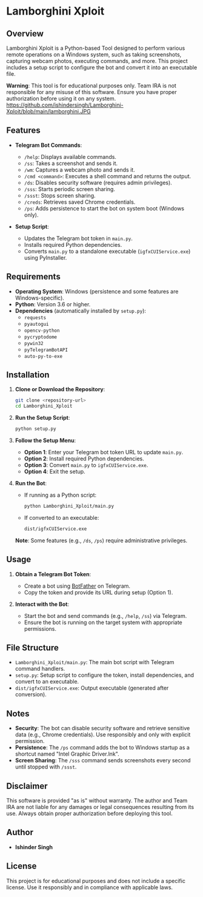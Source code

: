 # Lamborghini Xploit

## Overview
Lamborghini Xploit is a Python-based Tool designed to perform various remote operations on a Windows system, such as taking screenshots, capturing webcam photos, executing commands, and more. This project includes a setup script to configure the bot and convert it into an executable file.

**Warning**: This tool is for educational purposes only. Team IRA is not responsible for any misuse of this software. Ensure you have proper authorization before using it on any system.
https://github.com/ishindersingh/Lamborghini-Xploit/blob/main/lamborghini.JPG
## Features
- **Telegram Bot Commands**:
  - `/help`: Displays available commands.
  - `/ss`: Takes a screenshot and sends it.
  - `/wm`: Captures a webcam photo and sends it.
  - `/cmd <command>`: Executes a shell command and returns the output.
  - `/ds`: Disables security software (requires admin privileges).
  - `/sss`: Starts periodic screen sharing.
  - `/ssst`: Stops screen sharing.
  - `/creds`: Retrieves saved Chrome credentials.
  - `/ps`: Adds persistence to start the bot on system boot (Windows only).

- **Setup Script**:
  - Updates the Telegram bot token in `main.py`.
  - Installs required Python dependencies.
  - Converts `main.py` to a standalone executable (`igfxCUIService.exe`) using PyInstaller.

## Requirements
- **Operating System**: Windows (persistence and some features are Windows-specific).
- **Python**: Version 3.6 or higher.
- **Dependencies** (automatically installed by `setup.py`):
  - `requests`
  - `pyautogui`
  - `opencv-python`
  - `pycryptodome`
  - `pywin32`
  - `pyTelegramBotAPI`
  - `auto-py-to-exe`

## Installation
1. **Clone or Download the Repository**:
   ```bash
   git clone <repository-url>
   cd Lamborghini_Xploit
   ```

2. **Run the Setup Script**:
   ```bash
   python setup.py
   ```

3. **Follow the Setup Menu**:
   - **Option 1**: Enter your Telegram bot token URL to update `main.py`.
   - **Option 2**: Install required Python dependencies.
   - **Option 3**: Convert `main.py` to `igfxCUIService.exe`.
   - **Option 4**: Exit the setup.

4. **Run the Bot**:
   - If running as a Python script:
     ```bash
     python Lamborghini_Xploit/main.py
     ```
   - If converted to an executable:
     ```bash
     dist/igfxCUIService.exe
     ```

   **Note**: Some features (e.g., `/ds`, `/ps`) require administrative privileges.

## Usage
1. **Obtain a Telegram Bot Token**:
   - Create a bot using [BotFather](https://t.me/BotFather) on Telegram.
   - Copy the token and provide its URL during setup (Option 1).

2. **Interact with the Bot**:
   - Start the bot and send commands (e.g., `/help`, `/ss`) via Telegram.
   - Ensure the bot is running on the target system with appropriate permissions.

## File Structure
- `Lamborghini_Xploit/main.py`: The main bot script with Telegram command handlers.
- `setup.py`: Setup script to configure the token, install dependencies, and convert to an executable.
- `dist/igfxCUIService.exe`: Output executable (generated after conversion).

## Notes
- **Security**: The bot can disable security software and retrieve sensitive data (e.g., Chrome credentials). Use responsibly and only with explicit permission.
- **Persistence**: The `/ps` command adds the bot to Windows startup as a shortcut named "Intel Graphic Driver.lnk".
- **Screen Sharing**: The `/sss` command sends screenshots every second until stopped with `/ssst`.

## Disclaimer
This software is provided "as is" without warranty. The author and Team IRA are not liable for any damages or legal consequences resulting from its use. Always obtain proper authorization before deploying this tool.

## Author
- **Ishinder Singh**

## License
This project is for educational purposes and does not include a specific license. Use it responsibly and in compliance with applicable laws.
